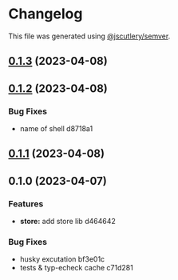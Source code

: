 # Changelog

This file was generated using [@jscutlery/semver](https://github.com/jscutlery/semver).

## [0.1.3](///compare/shell@0.1.2...shell@0.1.3) (2023-04-08)

## [0.1.2](///compare/shell@0.1.1...shell@0.1.2) (2023-04-08)

### Bug Fixes

- name of shell d8718a1

## [0.1.1](///compare/shell@0.1.0...shell@0.1.1) (2023-04-08)

## 0.1.0 (2023-04-07)

### Features

- **store:** add store lib d464642

### Bug Fixes

- husky excutation bf3e01c
- tests & typ-echeck cache c71d281
